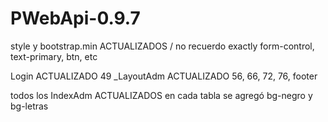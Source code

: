 # PWebApi-0.9.7

style y bootstrap.min ACTUALIZADOS / no recuerdo exactly 
form-control, text-primary, btn, etc

Login ACTUALIZADO 
49
_LayoutAdm ACTUALIZADO
56, 66, 72, 76, footer

todos los IndexAdm ACTUALIZADOS
en cada tabla se agregó bg-negro y bg-letras
